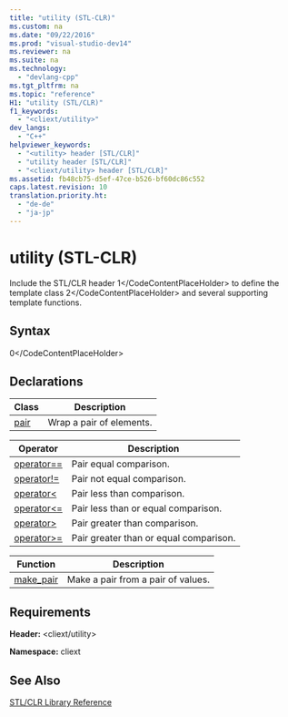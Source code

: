 ```yaml
---
title: "utility (STL-CLR)"
ms.custom: na
ms.date: "09/22/2016"
ms.prod: "visual-studio-dev14"
ms.reviewer: na
ms.suite: na
ms.technology: 
  - "devlang-cpp"
ms.tgt_pltfrm: na
ms.topic: "reference"
H1: "utility (STL/CLR)"
f1_keywords: 
  - "<cliext/utility>"
dev_langs: 
  - "C++"
helpviewer_keywords: 
  - "<utility> header [STL/CLR]"
  - "utility header [STL/CLR]"
  - "<cliext/utility> header [STL/CLR]"
ms.assetid: fb48cb75-d5ef-47ce-b526-bf60dc86c552
caps.latest.revision: 10
translation.priority.ht: 
  - "de-de"
  - "ja-jp"
---
```

# utility (STL-CLR)
Include the STL/CLR header <CodeContentPlaceHolder>1\</CodeContentPlaceHolder> to define the template class <CodeContentPlaceHolder>2\</CodeContentPlaceHolder> and several supporting template functions.  
  
## Syntax  
  
<CodeContentPlaceHolder>0\</CodeContentPlaceHolder>  
## Declarations  
  
|Class|Description|  
|-----------|-----------------|  
|[pair](../vs140/pair--stl-clr-.md)|Wrap a pair of elements.|  
  
|Operator|Description|  
|--------------|-----------------|  
|[operator==](../vs140/operator==--pair---stl-clr-.md)|Pair equal comparison.|  
|[operator!=](../vs140/operator!=--pair---stl-clr-.md)|Pair not equal comparison.|  
|[operator<](../vs140/operator---pair---stl-clr-.md)|Pair less than comparison.|  
|[operator\<=](../vs140/operator-=--pair---stl-clr-.md)|Pair less than or equal comparison.|  
|[operator>](../vs140/operator---pair---stl-clr-.md)|Pair greater than comparison.|  
|[operator>=](../vs140/operator-=--pair---stl-clr-.md)|Pair greater than or equal comparison.|  
  
|Function|Description|  
|--------------|-----------------|  
|[make_pair](../vs140/make_pair--stl-clr-.md)|Make a pair from a pair of values.|  
  
## Requirements  
 **Header:** \<cliext/utility>  
  
 **Namespace:** cliext  
  
## See Also  
 [STL/CLR Library Reference](../vs140/stl-clr-library-reference.md)